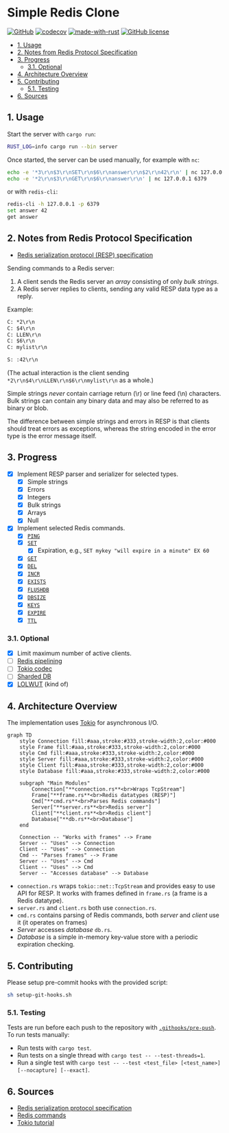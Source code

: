 # Simple Redis Clone

[![GitHub](https://badgen.net/badge/icon/github?icon=github&label)](https://github.com/matejfric/redis-clone)
[![codecov](https://codecov.io/github/matejfric/redis-clone/graph/badge.svg?token=5MVXON09TG)](https://codecov.io/github/matejfric/redis-clone)
[![made-with-rust](https://img.shields.io/badge/Made%20with-Rust-1f425f.svg)](https://www.rust-lang.org/)
[![GitHub license](https://img.shields.io/github/license/Naereen/StrapDown.js.svg)](https://github.com/matejfric/redis-clone/blob/main/LICENSE)

- [1. Usage](#1-usage)
- [2. Notes from Redis Protocol Specification](#2-notes-from-redis-protocol-specification)
- [3. Progress](#3-progress)
  - [3.1. Optional](#31-optional)
- [4. Architecture Overview](#4-architecture-overview)
- [5. Contributing](#5-contributing)
  - [5.1. Testing](#51-testing)
- [6. Sources](#6-sources)

## 1. Usage

Start the server with `cargo run`:

```sh
RUST_LOG=info cargo run --bin server
```

Once started, the server can be used manually, for example with `nc`:

```sh
echo -e '*3\r\n$3\r\nSET\r\n$6\r\nanswer\r\n$2\r\n42\r\n' | nc 127.0.0.1 6379
echo -e '*2\r\n$3\r\nGET\r\n$6\r\nanswer\r\n' | nc 127.0.0.1 6379
```

or with `redis-cli`:

```sh
redis-cli -h 127.0.0.1 -p 6379
set answer 42
get answer
```

## 2. Notes from Redis Protocol Specification

- [Redis serialization protocol (RESP) specification](https://redis.io/docs/latest/develop/reference/protocol-spec/)

Sending commands to a Redis server:

1. A client sends the Redis server an *array* consisting of only *bulk strings*.
2. A Redis server replies to clients, sending any valid RESP data type as a reply.

Example:

```txt
C: *2\r\n
C: $4\r\n
C: LLEN\r\n
C: $6\r\n
C: mylist\r\n

S: :42\r\n
```

(The actual interaction is the client sending `*2\r\n$4\r\nLLEN\r\n$6\r\nmylist\r\n` as a whole.)

Simple strings *never* contain carriage return (\r) or line feed (\n) characters. Bulk strings can contain any binary data and may also be referred to as binary or blob.

The difference between simple strings and errors in RESP is that clients should treat errors as exceptions, whereas the string encoded in the error type is the error message itself.

## 3. Progress

- [x] Implement RESP parser and serializer for selected types.
  - [x] Simple strings
  - [x] Errors
  - [x] Integers
  - [x] Bulk strings
  - [x] Arrays
  - [x] Null

- [x] Implement selected Redis commands.
  - [x] [`PING`](https://redis.io/docs/latest/commands/ping/)
  - [x] [`SET`](https://redis.io/docs/latest/commands/set/)
    - [x] Expiration, e.g., `SET mykey "will expire in a minute" EX 60`
  - [x] [`GET`](https://redis.io/docs/latest/commands/get/)
  - [x] [`DEL`](https://redis.io/docs/latest/commands/del/)
  - [x] [`INCR`](https://redis.io/docs/latest/commands/incr/)
  - [x] [`EXISTS`](https://redis.io/docs/latest/commands/exists/)
  - [x] [`FLUSHDB`](https://redis.io/docs/latest/commands/flushdb/)
  - [x] [`DBSIZE`](https://redis.io/docs/latest/commands/dbsize/)
  - [x] [`KEYS`](https://redis.io/docs/latest/commands/keys/)
  - [x] [`EXPIRE`](https://redis.io/docs/latest/commands/expire/)
  - [x] [`TTL`](https://redis.io/docs/latest/commands/ttl/)

### 3.1. Optional

- [x] Limit maximum number of active clients.
- [ ] [Redis pipelining](https://redis.io/docs/latest/develop/use/pipelining/)
- [ ] [Tokio codec](https://docs.rs/tokio-util/latest/tokio_util/codec/index.html)
- [ ] [Sharded DB](https://tokio.rs/tokio/tutorial/shared-state#mutex-sharding)
- [x] [LOLWUT](https://redis.io/commands/lolwut) (kind of)

## 4. Architecture Overview

The implementation uses [Tokio](https://tokio.rs/) for asynchronous I/O.

```mermaid
graph TD
    style Connection fill:#aaa,stroke:#333,stroke-width:2,color:#000
    style Frame fill:#aaa,stroke:#333,stroke-width:2,color:#000
    style Cmd fill:#aaa,stroke:#333,stroke-width:2,color:#000
    style Server fill:#aaa,stroke:#333,stroke-width:2,color:#000
    style Client fill:#aaa,stroke:#333,stroke-width:2,color:#000
    style Database fill:#aaa,stroke:#333,stroke-width:2,color:#000

    subgraph "Main Modules"
        Connection["**connection.rs**<br>Wraps TcpStream"] 
        Frame["**frame.rs**<br>Redis datatypes (RESP)"] 
        Cmd["**cmd.rs**<br>Parses Redis commands"]
        Server["**server.rs**<br>Redis server"] 
        Client["**client.rs**<br>Redis client"] 
        Database["**db.rs**<br>Database"]
    end

    Connection -- "Works with frames" --> Frame
    Server -- "Uses" --> Connection
    Client -- "Uses" --> Connection
    Cmd -- "Parses frames" --> Frame
    Server -- "Uses" --> Cmd
    Client -- "Uses" --> Cmd
    Server -- "Accesses database" --> Database
```

- `connection.rs` wraps `tokio::net::TcpStream` and provides easy to use API for RESP. It works with frames defined in `frame.rs` (a frame is a Redis datatype).
- `server.rs` and `client.rs` both use `connection.rs`.
- `cmd.rs` contains parsing of Redis commands, both *server* and *client* use it (it operates on frames)
- *Server* accesses *database* `db.rs`.
- *Database* is a simple in-memory key-value store with a periodic expiration checking.

## 5. Contributing

Please setup pre-commit hooks with the provided script:

```sh
sh setup-git-hooks.sh 
```

### 5.1. Testing

Tests are run before each push to the repository with [`.githooks/pre-push`](.githooks/pre-push). To run tests manually:

- Run tests with `cargo test`.
- Run tests on a single thread with `cargo test -- --test-threads=1`.
- Run a single test with `cargo test -- --test <test_file> [<test_name>] [--nocapture] [--exact]`.

## 6. Sources

- [Redis serialization protocol specification](https://redis.io/docs/latest/develop/reference/protocol-spec/)
- [Redis commands](https://redis.io/docs/latest/commands/)
- [Tokio tutorial](https://tokio.rs/tokio/tutorial)
